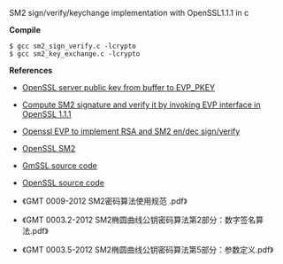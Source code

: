 SM2 sign/verify/keychange implementation with OpenSSL1.1.1 in c 



**Compile**

```
$ gcc sm2_sign_verify.c -lcrypto
$ gcc sm2_key_exchange.c -lcrypto
```



**References**

- [OpenSSL server public key from buffer to EVP_PKEY](https://stackoverflow.com/questions/58520237/openssl-server-public-key-from-buffer-to-evp-pkey)

- [Compute SM2 signature and verify it by invoking EVP interface in OpenSSL 1.1.1](https://blog.csdn.net/henter/article/details/105802665)
- [Openssl EVP to implement RSA and SM2 en/dec sign/verify](https://segmentfault.com/a/1190000023859098)
- [OpenSSL  SM2](https://www.openssl.org/docs/man1.1.1/man7/SM2.html)

- [GmSSL source code](https://github.com/guanzhi/GmSSL)

- [OpenSSL source code](https://github.com/openssl/openssl)

- 《GMT 0009-2012 SM2密码算法使用规范 .pdf》
- 《GMT 0003.2-2012 SM2椭圆曲线公钥密码算法第2部分：数字签名算法.pdf》
- 《GMT 0003.5-2012 SM2椭圆曲线公钥密码算法第5部分：参数定义.pdf》
